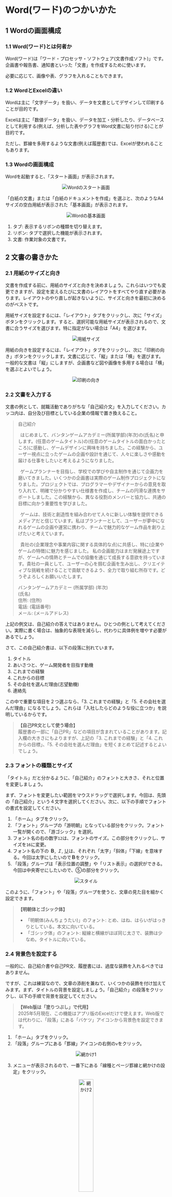 # Word(ワード)のつかいかた

## 1 Wordの画面構成

### 1.1 Word(ワード)とは何者か

Word(ワード)は「ワード・プロセッサ・ソフトウェア(文書作成ソフト)」です。企画書や報告書、通知書といった「文書」を作成するために使います。

必要に応じて、画像や表、グラフを入れることもできます。

### 1.2 WordとExcelの違い

Wordは主に「文字データ」を扱い、データを文書としてデザインして印刷することが目的です。

Excelは主に「数値データ」を扱い、データを加工・分析したり、データベースとして利用する(例えば、分析した表やグラフをWord文書に貼り付ける)ことが目的です。

ただし、罫線を多用するような文書(例えば履歴書)では、Excelが使われることもあります。

### 1.3 Wordの画面構成

Wordを起動すると、「スタート画面」が表示されます。

<p align="center"><img alt="Wordのスタート画面" src="images/word_start.png"/></p>

「白紙の文書」または「白紙のドキュメントを作成」を選ぶと、次のようなA4サイズの空白用紙が表示された「基本画面」が表示されます。

<p align="center"><img alt="Wordの基本画面" src="images/word_overview.png"/></p>

1. タブ: 表示するリボンの種類を切り替えます。
2. リボン: タブで選択した機能が表示されます。
3. 文書: 作業対象の文書です。

<div style="page-break-after: always"></div>

## 2 文書の書きかた

### 2.1 用紙のサイズと向き

文書を作成する前に、用紙のサイズと向きを決めましょう。これらはいつでも変更できますが、設定を変えるたびに文書のレイアウトをすべてやり直す必要があります。レイアウトのやり直しが起きないように、サイズと向きを最初に決めるのがベストです。

用紙サイズを設定するには、「レイアウト」タブをクリックし、次に「サイズ」ボタンをクリックします。すると、選択可能な用紙サイズが表示されるので、文書に合うサイズを選びます。特に指定がない場合は「A4」を選びます。

<p align="center"><img alt="用紙サイズ" src="images/word_layout_size.png"/></p>

用紙の向きを設定するには、「レイアウト」タブをクリックし、次に「印刷の向き」ボタンをクリックします。文書に応じて、「縦」または「横」を選びます。一般的な文書は「縦」にしますが、企画書など図や画像を多用する場合は「横」を選ぶとよいでしょう。

<p align="center"><img alt="印刷の向き" src="images/word_layout_direction.png"/></p>

### 2.2 文書を入力する

文書の例として、就職活動でありがちな「自己紹介文」を入力してください。カッコ内は、自分及び目標としている企業の情報で置き換えること。

>自己紹介
>
>&ensp;はじめまして、バンタンゲームアカデミー(所属学部)(年次)の(氏名)と申します。(任意のゲームタイトル)の(任意のゲームタイトルの面白かったところ)に感動し、ゲームデザインに興味を持ちました。この経験から、ユーザー視点に立ったゲームの企画や設計を通じて、人々に楽しさや感動を届ける仕事をしたいと考えるようになりました。
>
>&ensp;ゲームプランナーを目指し、学校での学びや自主制作を通じて企画力を磨いてきました。いくつかの企画書は実際のゲーム制作プロジェクトになりました。プロジェクトでは、プログラマーやデザイナーからの意見を取り入れて、明確で分かりやすい仕様書を作成し、チームの円滑な連携をサポートしました。この経験から、異なる役割のメンバーと協力し、共通の目標に向かう重要性を学びました。 
>
>&ensp;ゲームは、技術と創造性を組み合わせて人々に新しい体験を提供できるメディアだと信じています。私はプランナーとして、ユーザーが夢中になれるゲームの企画や運営に携わり、チームで魅力的なゲーム作品を創り上げたいと考えています。
>
>&ensp;貴社の(企業理念や事業内容に関する具体的な点)に共感し、特に(企業やゲームの特徴)に魅力を感じました。 私の企画能力はまだ発展途上ですが、ゲームへの情熱とチームでの協働を通じて成長する意欲を持っています。貴社の一員として、ユーザーの心を掴む企画を生み出し、クリエイティブな挑戦を続けることで貢献できるよう、全力で取り組む所存です。どうぞよろしくお願いいたします。
>
>バンタンゲームアカデミー (所属学部) (年次)<br>
>(氏名)<br>
>住所: (住所)<br>
>電話: (電話番号)<br>
>メール: (メールアドレス)

上記の例文は、自己紹介の答えではありません。ひとつの例として考えてください。実際に書く場合は、抽象的な表現を減らし、代わりに具体例を増やす必要があるでしょう。

さて、この自己紹介書は、以下の段落に別れています。

1. タイトル
2. あいさつと、ゲーム開発者を目指す動機
3. これまでの経験
4. これからの目標
5. その会社を選んだ理由(志望動機)
6. 連絡先

この中で重要な項目を２つ選ぶなら、「3. これまでの経験」と「5. その会社を選んだ理由」になるでしょう。これらは「入社したらどのような役に立つか」を説明しているからです。

>**【自己PR文として使う場合】**<br>
>履歴書の一部に「自己PR」などの項目が含まれていることがあります。記入欄の大きさにもよりますが、上記の「3. これまでの経験」と「4. これからの目標」、「5. その会社を選んだ理由」を短くまとめて記述するとよいでしょう。

### 2.3 フォントの種類とサイズ

「タイトル」だと分かるように、「自己紹介」のフォントと大きさ、それと位置を変更しましょう。

まず、フォントを変更したい範囲をマウスドラッグで選択します。今回は、先頭の「自己紹介」という４文字を選択してください。次に、以下の手順でフォントの書式を設定してください。

1. 「ホーム」タブをクリック。
2. 「フォント」グループの「游明朝」となっている部分をクリック。フォント一覧が開くので、「游ゴシック」を選択。
3. フォント名の右の数字`12`は、フォントのサイズ。この部分をクリックし、サイズを`16`に変更。
4. フォント名の下の **Ｂ**, *Ｉ*, <u>Ｕ</u>は、それぞれ「太字」「斜体」「下線」を意味する。今回は太字にしたいので**Ｂ**をクリック。
5. 「段落」グループは「表示位置の調整」や「リスト表示」の選択ができる。今回は中央寄せにしたいので、⑤の部分をクリック。

<p align="center"><img alt="スタイル" src="images/word_home_style.png"/></p>

このように、「フォント」や「段落」グループを使うと、文章の見た目を細かく設定できます。

>**【明朝体とゴシック体】**
>
>* 「明朝体(みんちょうたい)」のフォント: とめ、はね、はらいがはっきりとしている。本文に向いている。
>* 「ゴシック体」のフォント: 縦線と横線がほぼ同じ太さで、装飾は少なめ。タイトルに向いている。

### 2.4 背景色を設定する

一般的に、自己紹介書や自己PR文、履歴書には、過度な装飾を入れるべきではありません。

ですが、これは練習なので、文章の添削を兼ねて、いくつかの装飾を付け加えてみます。まず、タイトルの背景を設定しましょう。「自己紹介」の段落をクリックし、以下の手順で背景を設定してください。

>**【Web版は「塗りつぶし」で代用】**<br>
>2025年5月現在、この機能はアプリ版のExcelだけで使えます。Web版では代わりに、「段落」にある「バケツ」アイコンから背景色を設定できます。

1. 「ホーム」タブをクリック。
2. 「段落」グループにある「罫線」アイコンの右側の`v`をクリック。

<p align="center"><img alt="網かけ1" src="images/word_background_pattern_0.png"/></p>

3. メニューが表示されるので、一番下にある「線種とページ罫線と網かけの設定」をクリック。

<p align="center"><img alt="網かけ2" width="30%" src="images/word_background_pattern_1.png"/></p>

4. 「網かけ」タブをクリック。
5. 右下にある「設定対象」を「段落」に変更。
6. 設定したい背景色を選択(薄めの色がよいでしょう)。

<p align="center"><img alt="網かけ3" width="66%" src="images/word_background_pattern_2.png"/></p>

文章の一部分だけに色を付けたい場合は「設定対象」を「文字」にします。例として「抽象的な表現」をしている部分を探して目立たせてみましょう。「ゲームプランナーを目指し、」で始まる２段落目の第３文に、「そのプロジェクトでは」とあります。ここは具体的なプロジェクト名や、ゲームのジャンル名を書くべきです。

1. 第２段落の第３文の先頭にある「そのプロジェクト」の部分を、マウスドラッグで選択。
2. 「ホーム」タブをクリック。
3. 「段落」グループにある「罫線」アイコンの右側の`v`をクリック。
4. メニューが表示されるので、一番下にある「線種とページ罫線と網かけの設定」をクリック。
5. 「網かけ」タブをクリック。
6. 右下にある「設定対象」を「文字」に変更。
7. 設定したい「網掛け」の種類と色を選択。

背景色や網かけを元に戻したい場合は、戻したい範囲を選択して「色なし」または「なし」を選択します。

>**【蛍光ペンについて】**<br>
>文字の背景色を設定する別の方法として、「フォント」グループにある「蛍光ペン」を使うこともできます。蛍光ペンはWeb版でも使えるうえに設定が簡単ですが、「あらかじめ用意された色しか使えない」という欠点があります。

<pre class="tnmai_assignment">
<strong>【課題１】</strong>
抽象的な表現だと感じたすべての単語または文章に、背景色を設定しなさい。
</pre>
